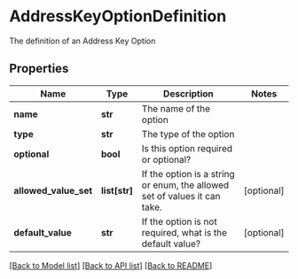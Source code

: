 # AddressKeyOptionDefinition

The definition of an Address Key Option

## Properties
Name | Type | Description | Notes
------------ | ------------- | ------------- | -------------
**name** | **str** | The name of the option | 
**type** | **str** | The type of the option | 
**optional** | **bool** | Is this option required or optional? | 
**allowed_value_set** | **list[str]** | If the option is a string or enum, the allowed set of values it can take. | [optional] 
**default_value** | **str** | If the option is not required, what is the default value? | [optional] 

[[Back to Model list]](../README.md#documentation-for-models) [[Back to API list]](../README.md#documentation-for-api-endpoints) [[Back to README]](../README.md)



